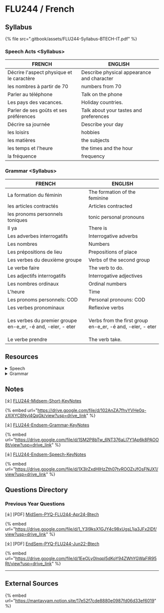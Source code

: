 # FLU244 / French

## Syllabus

{% file src=".gitbook/assets/FLU244-Syllabus-BTECH-IT.pdf" %}

### Speech Acts \<Syllabus>

| FRENCH                                    | ENGLISH                                    |
| ----------------------------------------- | ------------------------------------------ |
| Décrire l'aspect physique et le caractère | Describe physical appearance and character |
| les nombres à partir de 70                | numbers from 70                            |
| Parler au téléphone                       | Talk on the phone                          |
| Les pays des vacances.                    | Holiday countries.                         |
| Parler de ses goûts et ses préférences    | Talk about your tastes and preferences     |
| Décrire sa journée                        | Describe your day                          |
| les loisirs                               | hobbies                                    |
| les matières                              | the subjects                               |
| les temps et l'heure                      | the times and the hour                     |
| la fréquence                              | frequency                                  |

### Grammar  \<Syllabus>

| FRENCH                                                                    | ENGLISH                                                                 |
| ------------------------------------------------------------------------- | ----------------------------------------------------------------------- |
| La formation du féminin                                                   | The formation of the feminine                                           |
| les articles contractés                                                   | Articles contracted                                                     |
| les pronoms personnels toniques                                           | tonic personal pronouns                                                 |
| Il ya                                                                     | There is                                                                |
| Les adverbes interrogatifs                                                | Interrogative adverbs                                                   |
| Les nombres                                                               | Numbers                                                                 |
| Les prépositions de lieu                                                  | Prepositions of place                                                   |
| Les verbes du deuxième groupe                                             | Verbs of the second group                                               |
| Le verbe faire                                                            | The verb to do.                                                         |
| Les adjectifs interrogatifs                                               | Interrogative adjectives                                                |
| Les nombres ordinaux                                                      | Ordinal numbers                                                         |
| L'heure                                                                   | Time                                                                    |
| Les pronoms personnels: COD                                               | Personal pronouns: COD                                                  |
| Les verbes pronominaux                                                    | Reflexive verbs                                                         |
| <p>Les verbes du premier groupe<br>en-e_er, -é and, -eler, - eter<br></p> | <p>Verbs from the first group<br>en-e_er, -é and, -eler, - eter<br></p> |
| Le verbe prendre                                                          | The verb take.                                                          |

## Resources

<details>

<summary>Speech</summary>



</details>

<details>

<summary>Grammar</summary>



</details>

## Notes

\[⤓] [FLU244-Midsem-Short-KeyNotes](https://drive.google.com/file/d/102AnZA7fhvYVHe0q-zXlXYCBNyl4QqGk/view?usp=drive_link)

{% embed url="https://drive.google.com/file/d/102AnZA7fhvYVHe0q-zXlXYCBNyl4QqGk/view?usp=drive_link" %}

\[⤓] [FLU244-Endsem-Grammar-KeyNotes](https://drive.google.com/file/d/1SM2P8bTw_6NT376aLI7Y1Ap6k8PAOO8t/view?usp=drive_link)

{% embed url="https://drive.google.com/file/d/1SM2P8bTw_6NT376aLI7Y1Ap6k8PAOO8t/view?usp=drive_link" %}

\[⤓] [FLU244-Endsem-Speech-KeyNotes](https://drive.google.com/file/d/1X3lrZxdHIHzZth07tvROOZrJfOsFNJX1/view?usp=drive_link)

{% embed url="https://drive.google.com/file/d/1X3lrZxdHIHzZth07tvROOZrJfOsFNJX1/view?usp=drive_link" %}

## Questions Directory

### Previous Year Questions

\[⤓] \[PDF] [MidSem-PYQ-FLU244-Apr24-Btech](https://drive.google.com/file/d/1_Y3I9ksX1GJY4c98xUgsL1ja3JFx2lDf/view?usp=drive_link)

{% embed url="https://drive.google.com/file/d/1_Y3I9ksX1GJY4c98xUgsL1ja3JFx2lDf/view?usp=drive_link" %}

\[⤓] \[PDF] [EndSem-PYQ-FLU244-Jun22-Btech](https://drive.google.com/file/d/1EeOLy0lnqpl5dKoY94ZWhYGWaFlR95Rt/view?usp=drive_link)

{% embed url="https://drive.google.com/file/d/1EeOLy0lnqpl5dKoY94ZWhYGWaFlR95Rt/view?usp=drive_link" %}

***

## External Sources

{% embed url="https://mantavyam.notion.site/17e52f7cde8880e0987fd06d33ef6019" %}
